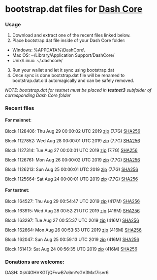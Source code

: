 # bootstrap.dat files for [Dash Core](https://www.dash.org)

### Usage

1. Download and extract one of the recent files linked below.
2. Place bootstrap.dat file inside of your Dash Core folder:
 - Windows: %APPDATA%\DashCore\
 - Mac OS: ~/Library/Application Support/DashCore/
 - Unix/Linux: ~/.dashcore/
3. Run your wallet and let it sync using bootstrap.dat
4. Once sync is done bootstrap.dat file will be renamed to bootstrap.dat.old automagically and can be safely removed.

_NOTE: bootstrap.dat for testnet must be placed in **testnet3** subfolder of corresponding Dash Core folder_

### Recent files

#### For mainnet:

Block 1128406: Thu Aug 29 00:00:02 UTC 2019 [zip](https://dash-bootstrap.ams3.digitaloceanspaces.com/mainnet/2019-08-29/bootstrap.dat.zip) (7.7G) [SHA256](https://dash-bootstrap.ams3.digitaloceanspaces.com/mainnet/2019-08-29/sha256.txt)

Block 1127852: Wed Aug 28 00:00:01 UTC 2019 [zip](https://dash-bootstrap.ams3.digitaloceanspaces.com/mainnet/2019-08-28/bootstrap.dat.zip) (7.7G) [SHA256](https://dash-bootstrap.ams3.digitaloceanspaces.com/mainnet/2019-08-28/sha256.txt)

Block 1127314: Tue Aug 27 00:00:01 UTC 2019 [zip](https://dash-bootstrap.ams3.digitaloceanspaces.com/mainnet/2019-08-27/bootstrap.dat.zip) (7.7G) [SHA256](https://dash-bootstrap.ams3.digitaloceanspaces.com/mainnet/2019-08-27/sha256.txt)

Block 1126761: Mon Aug 26 00:00:02 UTC 2019 [zip](https://dash-bootstrap.ams3.digitaloceanspaces.com/mainnet/2019-08-26/bootstrap.dat.zip) (7.7G) [SHA256](https://dash-bootstrap.ams3.digitaloceanspaces.com/mainnet/2019-08-26/sha256.txt)

Block 1126213: Sun Aug 25 00:00:01 UTC 2019 [zip](https://dash-bootstrap.ams3.digitaloceanspaces.com/mainnet/2019-08-25/bootstrap.dat.zip) (7.7G) [SHA256](https://dash-bootstrap.ams3.digitaloceanspaces.com/mainnet/2019-08-25/sha256.txt)

Block 1125664: Sat Aug 24 00:00:01 UTC 2019 [zip](https://dash-bootstrap.ams3.digitaloceanspaces.com/mainnet/2019-08-24/bootstrap.dat.zip) (7.7G) [SHA256](https://dash-bootstrap.ams3.digitaloceanspaces.com/mainnet/2019-08-24/sha256.txt)


#### For testnet:

Block 164527: Thu Aug 29 00:54:47 UTC 2019 [zip](https://dash-bootstrap.ams3.digitaloceanspaces.com/testnet/2019-08-29/bootstrap.dat.zip) (417M) [SHA256](https://dash-bootstrap.ams3.digitaloceanspaces.com/testnet/2019-08-29/sha256.txt)

Block 163915: Wed Aug 28 00:52:21 UTC 2019 [zip](https://dash-bootstrap.ams3.digitaloceanspaces.com/testnet/2019-08-28/bootstrap.dat.zip) (416M) [SHA256](https://dash-bootstrap.ams3.digitaloceanspaces.com/testnet/2019-08-28/sha256.txt)

Block 163297: Tue Aug 27 00:55:37 UTC 2019 [zip](https://dash-bootstrap.ams3.digitaloceanspaces.com/testnet/2019-08-27/bootstrap.dat.zip) (416M) [SHA256](https://dash-bootstrap.ams3.digitaloceanspaces.com/testnet/2019-08-27/sha256.txt)

Block 162664: Mon Aug 26 00:53:53 UTC 2019 [zip](https://dash-bootstrap.ams3.digitaloceanspaces.com/testnet/2019-08-26/bootstrap.dat.zip) (416M) [SHA256](https://dash-bootstrap.ams3.digitaloceanspaces.com/testnet/2019-08-26/sha256.txt)

Block 162047: Sun Aug 25 00:59:13 UTC 2019 [zip](https://dash-bootstrap.ams3.digitaloceanspaces.com/testnet/2019-08-25/bootstrap.dat.zip) (416M) [SHA256](https://dash-bootstrap.ams3.digitaloceanspaces.com/testnet/2019-08-25/sha256.txt)

Block 161413: Sat Aug 24 00:56:35 UTC 2019 [zip](https://dash-bootstrap.ams3.digitaloceanspaces.com/testnet/2019-08-24/bootstrap.dat.zip) (416M) [SHA256](https://dash-bootstrap.ams3.digitaloceanspaces.com/testnet/2019-08-24/sha256.txt)


### Donations are welcome:

DASH: XsV4GHVKGTjQFvwB7c6mYsGV3Mxf7iser6
